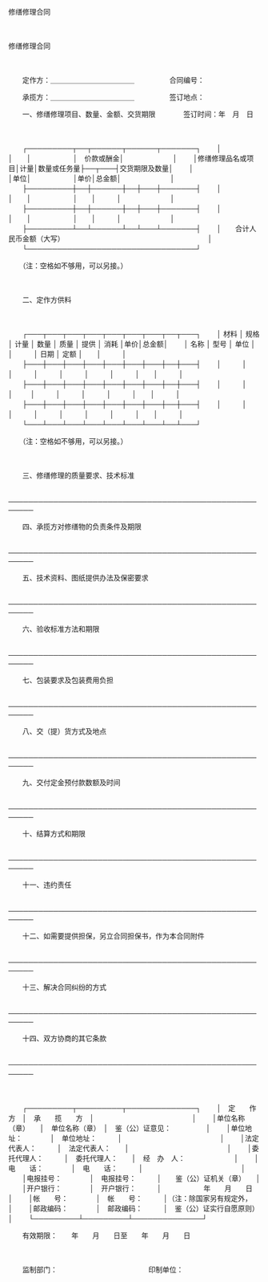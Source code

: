 



修缮修理合同



 

　　


 修缮修理合同

　　

　　定作方：＿＿＿＿＿＿＿＿＿＿＿＿　　　　　合同编号：

　　承揽方：＿＿＿＿＿＿＿＿＿＿＿＿　　　　　签订地点：

　　一、修缮修理项目、数量、金额、交货期限　　　　签订时间：年　月　日

　　


　　┌─────────┬──┬──────┬──────┬───────┐
　　│　　　　　　　　　│　　│　　　　　　│　价款或酬金│　　　　　　　│
　　│修缮修理品名或项目│计量│数量或任务量├──┬───┤交货期限及数量│
　　│　　　　　　　　　│单位│　　　　　　│单价│总金额│　　　　　　　│
　　├─────────┼──┼──────┼──┼───┼───────┤
　　│　　　　　　　　　│　　│　　　　　　│　　│　　　│　　　　　　　│
　　├─────────┼──┼──────┼──┼───┼───────┤
　　│　　　　　　　　　│　　│　　　　　　│　　│　　　│　　　　　　　│
　　├─────────┴──┴──────┴──┴───┴───────┤
　　│　　合计人民币金额（大写）　　　　　　　　　　　　　　　　　　　　　│
　　└──────────────────────────────────┘
　　


　　（注：空格如不够用，可以另接。）

　　

　　二、定作方供料

　　


　　┌───┬───┬───┬───┬───┬───┬───┬──┬───┐
　　│ 材料 │ 规格 │ 计量 │ 数量 │ 质量 │ 提供 │ 消耗 │单价│总金额│
　　│ 名称 │ 型号 │ 单位 │　　　│　　　│ 日期 │ 定额 │　　│　　　│
　　├───┼───┼───┼───┼───┼───┼───┼──┼───┤
　　│　　　│　　　│　　　│　　　│　　　│　　　│　　　│　　│　　　│
　　├───┼───┼───┼───┼───┼───┼───┼──┼───┤
　　│　　　│　　　│ 　　 │　　　│　　　│　　　│　　　│　　│　　　│
　　├───┼───┼───┼───┼───┼───┼───┼──┼───┤
　　│　　　│　　　│　　　│　　　│　　　│　　　│　　　│　　│　　　│
　　└───┴───┴───┴───┴───┴───┴───┴──┴───┘
　　


　　（注：空格如不够用，可以另接。）　　

　　

　　三、修缮修理的质量要求、技术标准

　　───────────────────────────────────────────────────────

　　四、承揽方对修缮物的负责条件及期限

　　───────────────────────────────────────────────────────

　　五、技术资料、图纸提供办法及保密要求

　　───────────────────────────────────────────────────────

　　六、验收标准方法和期限

　　───────────────────────────────────────────────────────

　　七、包装要求及包装费用负担

　　───────────────────────────────────────────────────────

　　八、交（提）货方式及地点

　　───────────────────────────────────────────────────────

　　九、交付定金预付款数额及时间

　　───────────────────────────────────────────────────────

　　十、结算方式和期限

　　───────────────────────────────────────────────────────

　　十一、违约责任

　　───────────────────────────────────────────────────────

　　十二、如需要提供担保，另立合同担保书，作为本合同附件

　　───────────────────────────────────────────────────────

　　十三、解决合同纠纷的方式

　　───────────────────────────────────────────────────────

　　十四、双方协商的其它条款

　　───────────────────────────────────────────────────────　　

　　


　　┌─────────┬─────────┬──────────────┐
　　│　定　　作　　方　│　承　　揽　　方　│　　　　　　　　　　　　　　│
　　│单位名称（章）　　│　单位名称（章）　│　鉴（公）证意见：　　　　　│
　　│单位地址：　　　　│　单位地址：　　　│　　　　　　　　　　　　　　│
　　│法定代表人：　　　│　法定代表人：　　│　　　　　　　　　　　　　　│
　　│委托代理人：　　　│　委托代理人：　　│　经　办　人：　　　　　　　│
　　│电　　话：　　　　│　电　　话：　　　│　　　　　　　　　　　　　　│
　　│电报挂号：　　　　│　电报挂号：　　　│　　鉴（公）证机关（章）　　│
　　│开户银行：　　　　│　开户银行：　　　│　　　　　　年　　月　　日　│
　　│帐　　号：　　　　│　帐　　号：　　　│（注：除国家另有规定外，　　│
　　│邮政编码：　　　　│　邮政编码：　　　│　鉴（公）证实行自愿原则）　│
　　└─────────┴─────────┴──────────────┘
　　


　　有效期限：　　年　　月　　日至　　年　　月　　日

　　

　　监制部门：　　　　　　　　　　　　　印制单位：